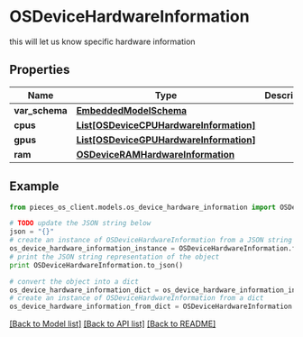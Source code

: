 # OSDeviceHardwareInformation

this will let us know specific hardware information

## Properties
Name | Type | Description | Notes
------------ | ------------- | ------------- | -------------
**var_schema** | [**EmbeddedModelSchema**](EmbeddedModelSchema.md) |  | [optional] 
**cpus** | [**List[OSDeviceCPUHardwareInformation]**](OSDeviceCPUHardwareInformation.md) |  | [optional] 
**gpus** | [**List[OSDeviceGPUHardwareInformation]**](OSDeviceGPUHardwareInformation.md) |  | [optional] 
**ram** | [**OSDeviceRAMHardwareInformation**](OSDeviceRAMHardwareInformation.md) |  | [optional] 

## Example

```python
from pieces_os_client.models.os_device_hardware_information import OSDeviceHardwareInformation

# TODO update the JSON string below
json = "{}"
# create an instance of OSDeviceHardwareInformation from a JSON string
os_device_hardware_information_instance = OSDeviceHardwareInformation.from_json(json)
# print the JSON string representation of the object
print OSDeviceHardwareInformation.to_json()

# convert the object into a dict
os_device_hardware_information_dict = os_device_hardware_information_instance.to_dict()
# create an instance of OSDeviceHardwareInformation from a dict
os_device_hardware_information_from_dict = OSDeviceHardwareInformation.from_dict(os_device_hardware_information_dict)
```
[[Back to Model list]](../README.md#documentation-for-models) [[Back to API list]](../README.md#documentation-for-api-endpoints) [[Back to README]](../README.md)


